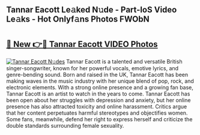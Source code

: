 ## Tannar Eacott Le𝚊ked N𝚞de - Part-IoS Video Le𝚊ks - Hot Onlyf𝚊ns Photos FWObN

# <h2><a href="http://ac11981.deff.icu/?id=Tannar+Eacott">🔗 New 👉🔴 Tannar Eacott VIDEO Photos</a></h2>

[![Tannar Eacott N𝚞des](https://i.imgur.com/rIISA9y.gif)](http://ac11981.deff.icu/?id=Tannar+Eacott)
Tannar Eacott is a talented and versatile British singer-songwriter, known for her powerful vocals, emotive lyrics, and genre-bending sound. Born and raised in the UK, Tannar Eacott has been making waves in the music industry with her unique blend of pop, rock, and electronic elements. With a strong online presence and a growing fan base, Tannar Eacott is an artist to watch in the years to come. Tannar Eacott has been open about her struggles with depression and anxiety, but her online presence has also attracted toxicity and online harassment. Critics argue that her content perpetuates harmful stereotypes and objectifies women. Some fans, meanwhile, defend her right to express herself and criticize the double standards surrounding female sexuality.
